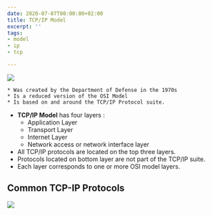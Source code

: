 ```yaml
---
date: 2020-07-07T00:00:00+02:00
title: TCP/IP Model
excerpt: ''
tags:
- model
- ip
- tcp

---
```

![](/images/osi_compare_tcp.png)

    * Was created by the Department of Defense in the 1970s
    * Is a reduced version of the OSI Model
    * Is based on and around the TCP/IP Protocol suite.

* **TCP/IP Model** has four layers :
  * Application Layer
  * Transport Layer
  * Internet Layer
  * Network access or network interface layer
* All TCP/IP protocols are located on the top three layers.
* Protocols located on bottom layer are not part of the TCP/IP suite.
* Each layer corresponds to one or more OSI model layers.

## Common TCP-IP Protocols

![](/images/tcp-ip_model2.png)